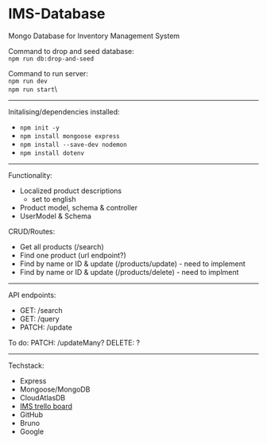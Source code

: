 # IMS-Database
Mongo Database for Inventory Management System

Command to drop and seed database:\
`npm run db:drop-and-seed`

Command to run server:\
`npm run dev`\
`npm run start`\

---
Initalising/dependencies installed:
- `npm init -y`
- `npm install mongoose express`
- `npm install --save-dev nodemon`
- `npm install dotenv`

----
Functionality:
- Localized product descriptions
    - set to english
- Product model, schema & controller
- UserModel & Schema

CRUD/Routes:
- Get all products (/search)
- Find one product (url endpoint?)
- Find by name or ID & update (/products/update) - need to implement
- Find by name or ID & update (/products/delete) - need to implment

---
API endpoints:
- GET: /search
- GET: /query
- PATCH: /update

To do:
PATCH: /updateMany?
DELETE: ?


---
Techstack:
- Express
- Mongoose/MongoDB
- CloudAtlasDB
- [IMS trello board](https://trello.com/b/RkNm85hb)
- GitHub
- Bruno
- Google
